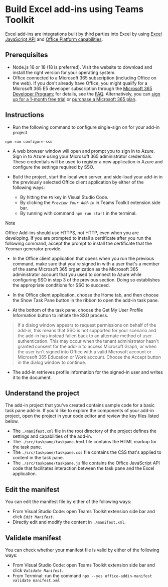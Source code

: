 # Build Excel add-ins using Teams Toolkit

Excel add-ins are integrations built by third parties into Excel by using [Excel JavaScript API](https://learn.microsoft.com/en-us/office/dev/add-ins/reference/overview/excel-add-ins-reference-overview) and [Office Platform capabilities](https://learn.microsoft.com/en-us/office/dev/add-ins/overview/office-add-ins).

## Prerequisites

- Node.js 16 or 18 (18 is preferred). Visit the  website to download and install the right version for your operating system.
- Office connected to a Microsoft 365 subscription (including Office on the web). If you don't already have Office, you might qualify for a Microsoft 365 E5 developer subscription through the [Microsoft 365 Developer Program](https://developer.microsoft.com/en-us/microsoft-365/dev-program); for details, see the [FAQ](https://learn.microsoft.com/en-us/office/developer-program/microsoft-365-developer-program-faq#who-qualifies-for-a-microsoft-365-e5-developer-subscription-). Alternatively, you can [sign up for a 1-month free trial](https://www.microsoft.com/en-us/microsoft-365/try?rtc=1) or [purchase a Microsoft 365 plan](https://www.microsoft.com/en-us/microsoft-365/buy/compare-all-microsoft-365-products).

## Instructions

- Run the following command to configure single-sign on for your add-in project.

```shell
npm run configure-sso
```

- A web browser window will open and prompt you to sign in to Azure. Sign in to Azure using your Microsoft 365 administrator credentials. These credentials will be used to register a new application in Azure and configure the settings required by SSO.

- Build the project, start the local web server, and side-load your add-in in the previously selected Office client application by either of the following ways:
  - By hitting the `F5` key in Visual Studio Code.
  - By clicking the *`Preview Your Add-in`* in Teams Toolkit extension side bar.
  - By running with command `npm run start` in the terminal.

> [!NOTE]
> Office Add-ins should use HTTPS, not HTTP, even when you are developing. If you are prompted to install a certificate after you run the following command, accept the prompt to install the certificate that the Yeoman generator provide.

- In the Office client application that opens when you run the previous command, make sure that you're signed in with a user that's a member of the same Microsoft 365 organization as the Microsoft 365 administrator account that you used to connect to Azure while configuring SSO in step 3 of the previous section. Doing so establishes the appropriate conditions for SSO to succeed.

- In the Office client application, choose the Home tab, and then choose the Show Task Pane button in the ribbon to open the add-in task pane.

- At the bottom of the task pane, choose the Get My User Profile Information button to initiate the SSO process.

> If a dialog window appears to request permissions on behalf of the add-in, this means that SSO is not supported for your scenario and the add-in has instead fallen back to an alternate method of user authentication. This may occur when the tenant administrator hasn't granted consent for the add-in to access Microsoft Graph, or when the user isn't signed into Office with a valid Microsoft account or Microsoft 365 Education or Work account. Choose the Accept button in the dialog window to continue.

- The add-in retrieves profile information for the signed-in user and writes it to the document.

## Understand the project

The add-in project that you've created contains sample code for a basic task pane add-in. If you'd like to explore the components of your add-in project, open the project in your code editor and review the key files listed below. 

- The `./manifest.xml` file in the root directory of the project defines the settings and capabilities of the add-in.
- The `./src/taskpane/taskpane.html` file contains the HTML markup for the task pane.
- The `./src/taskpane/taskpane.css` file contains the CSS that's applied to content in the task pane.
- The `./src/taskpane/taskpane.js` file contains the Office JavaScript API code that facilitates interaction between the task pane and the Excel application.


## Edit the manifest

You can edit the manifest file by either of the following ways:

- From Visual Studio Code: open Teams Toolkit extension side bar and click *`Edit Manifest`*.
- Directly edit and modify the content in `./manifest.xml`.


## Validate manifest

You can check whether your manifest file is valid by either of the following ways:

- From Visual Studio Code: open Teams Toolkit extension side bar and click *`Validate Manifest`*.
- From Terminal: run the command `npx --yes office-addin-manifest validate manifest.xml`